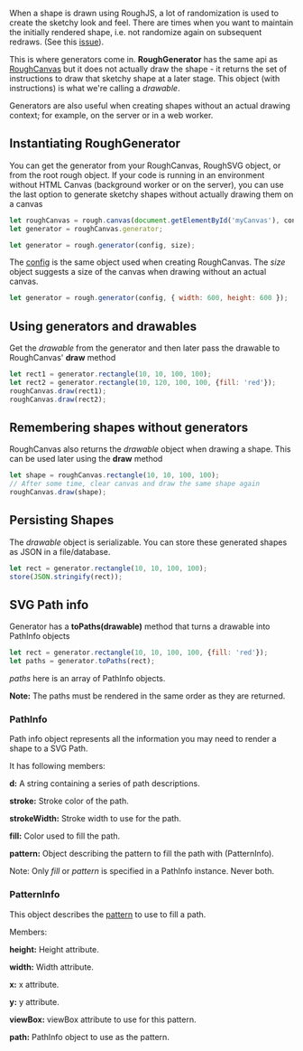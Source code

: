 When a shape is drawn using RoughJS, a lot of randomization is used to create the sketchy look and feel. There are times when you want to maintain the initially rendered shape, i.e. not randomize again on subsequent redraws. (See this [issue](https://github.com/pshihn/rough/issues/27)).

This is where generators come in. **RoughGenerator** has the same api as [RoughCanvas](https://github.com/pshihn/rough/wiki#roughcanvas) but it does not actually draw the shape - it returns the set of instructions to draw that sketchy shape at a later stage. This object (with instructions) is what we're calling a *drawable*.

Generators are also useful when creating shapes without an actual drawing context; for example, on the server or in a web worker.

## Instantiating RoughGenerator
You can get the generator from your RoughCanvas, RoughSVG object, or from the root rough object.
If your code is running in an environment without HTML Canvas (background worker or on the server), you can use the last option to generate sketchy shapes without actually drawing them on a canvas

```javascript
let roughCanvas = rough.canvas(document.getElementById('myCanvas'), config);
let generator = roughCanvas.generator;
```
```javascript
let generator = rough.generator(config, size);
```

The [config](https://github.com/pshihn/rough/wiki#config) is the same object used when creating RoughCanvas.
The *size* object suggests a size of the canvas when drawing without an actual canvas.

```javascript
let generator = rough.generator(config, { width: 600, height: 600 });
```

## Using generators and drawables

Get the *drawable* from the generator and then later pass the drawable to RoughCanvas' **draw** method

```javascript
let rect1 = generator.rectangle(10, 10, 100, 100);
let rect2 = generator.rectangle(10, 120, 100, 100, {fill: 'red'});
roughCanvas.draw(rect1);
roughCanvas.draw(rect2);
```

## Remembering shapes without generators

RoughCanvas also returns the *drawable* object when drawing a shape. This can be used later using the **draw** method

```javascript
let shape = roughCanvas.rectangle(10, 10, 100, 100);
// After some time, clear canvas and draw the same shape again
roughCanvas.draw(shape);
```

## Persisting Shapes

The *drawable* object is serializable. You can store these generated shapes as JSON in a file/database.
```javascript
let rect = generator.rectangle(10, 10, 100, 100);
store(JSON.stringify(rect));
```

## SVG Path info
Generator has a **toPaths(drawable)** method that turns a drawable into PathInfo objects
```javascript
let rect = generator.rectangle(10, 10, 100, 100, {fill: 'red'});
let paths = generator.toPaths(rect);
```
*paths* here is an array of PathInfo objects.

**Note:** The paths must be rendered in the same order as they are returned. 

### PathInfo
Path info object represents all the information you may need to render a shape to a SVG Path.

It has following members:

**d:** A string containing a series of path descriptions.

**stroke:** Stroke color of the path.

**strokeWidth:**  Stroke width to use for the path.

**fill:** Color used to fill the path.

**pattern:** Object describing the pattern to fill the path with (PatternInfo).

Note: Only _fill_ or _pattern_ is specified in a PathInfo instance. Never both. 

### PatternInfo
This object describes the [pattern](https://developer.mozilla.org/en-US/docs/Web/SVG/Element/pattern) to use to fill a path.

Members:

**height:** Height attribute.

**width:** Width attribute.

**x:** x attribute.

**y:** y attribute.

**viewBox:** viewBox attribute to use for this pattern.

**path:** PathInfo object to use as the pattern.


